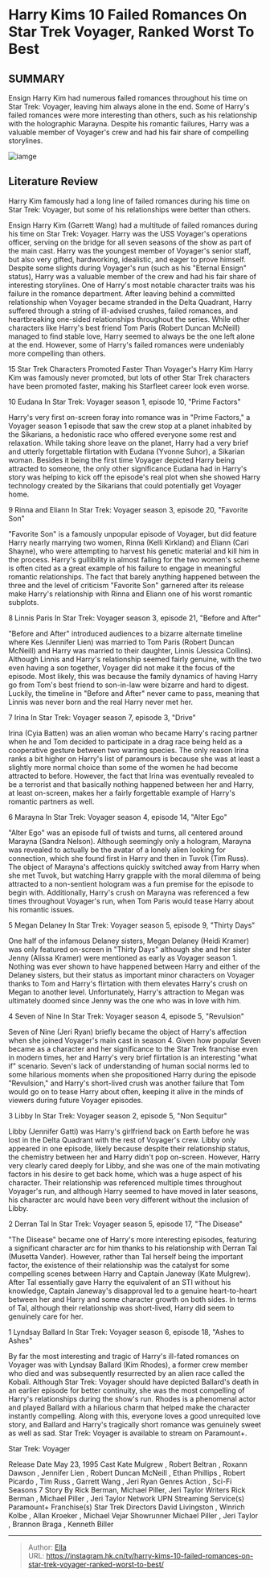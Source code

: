 # Harry Kims 10 Failed Romances On Star Trek Voyager, Ranked Worst To Best


## SUMMARY 


 Ensign Harry Kim had numerous failed romances throughout his time on Star Trek: Voyager, leaving him always alone in the end. 
 Some of Harry&#39;s failed romances were more interesting than others, such as his relationship with the holographic Marayna. 
 Despite his romantic failures, Harry was a valuable member of Voyager&#39;s crew and had his fair share of compelling storylines. 

![iamge](https://static1.srcdn.com/wordpress/wp-content/uploads/2024/01/harrykim_failedromances_startrekvoyager.jpg)

## Literature Review
Harry Kim famously had a long line of failed romances during his time on Star Trek: Voyager, but some of his relationships were better than others.




Ensign Harry Kim (Garrett Wang) had a multitude of failed romances during his time on Star Trek: Voyager. Harry was the USS Voyager&#39;s operations officer, serving on the bridge for all seven seasons of the show as part of the main cast. Harry was the youngest member of Voyager&#39;s senior staff, but also very gifted, hardworking, idealistic, and eager to prove himself. Despite some slights during Voyager&#39;s run (such as his &#34;Eternal Ensign&#34; status), Harry was a valuable member of the crew and had his fair share of interesting storylines.
One of Harry&#39;s most notable character traits was his failure in the romance department. After leaving behind a committed relationship when Voyager became stranded in the Delta Quadrant, Harry suffered through a string of ill-advised crushes, failed romances, and heartbreaking one-sided relationships throughout the series. While other characters like Harry&#39;s best friend Tom Paris (Robert Duncan McNeill) managed to find stable love, Harry seemed to always be the one left alone at the end. However, some of Harry&#39;s failed romances were undeniably more compelling than others.
            
 
 15 Star Trek Characters Promoted Faster Than Voyager&#39;s Harry Kim 
Harry Kim was famously never promoted, but lots of other Star Trek characters have been promoted faster, making his Starfleet career look even worse.













 








 10  Eudana 
In Star Trek: Voyager season 1, episode 10, &#34;Prime Factors&#34;
        

Harry&#39;s very first on-screen foray into romance was in &#34;Prime Factors,&#34; a Voyager season 1 episode that saw the crew stop at a planet inhabited by the Sikarians, a hedonistic race who offered everyone some rest and relaxation. While taking shore leave on the planet, Harry had a very brief and utterly forgettable flirtation with Eudana (Yvonne Suhor), a Sikarian woman. Besides it being the first time Voyager depicted Harry being attracted to someone, the only other significance Eudana had in Harry&#39;s story was helping to kick off the episode&#39;s real plot when she showed Harry technology created by the Sikarians that could potentially get Voyager home.





 9  Rinna and Eliann 
In Star Trek: Voyager season 3, episode 20, &#34;Favorite Son&#34;
        

&#34;Favorite Son&#34; is a famously unpopular episode of Voyager, but did feature Harry nearly marrying two women, Rinna (Kelli Kirkland) and Eliann (Cari Shayne), who were attempting to harvest his genetic material and kill him in the process. Harry&#39;s gullibility in almost falling for the two women&#39;s scheme is often cited as a great example of his failure to engage in meaningful romantic relationships. The fact that barely anything happened between the three and the level of criticism &#34;Favorite Son&#34; garnered after its release make Harry&#39;s relationship with Rinna and Eliann one of his worst romantic subplots.





 8  Linnis Paris 
In Star Trek: Voyager season 3, episode 21, &#34;Before and After&#34;
        

&#34;Before and After&#34; introduced audiences to a bizarre alternate timeline where Kes (Jennifer Lien) was married to Tom Paris (Robert Duncan McNeill) and Harry was married to their daughter, Linnis (Jessica Collins). Although Linnis and Harry&#39;s relationship seemed fairly genuine, with the two even having a son together, Voyager did not make it the focus of the episode. Most likely, this was because the family dynamics of having Harry go from Tom&#39;s best friend to son-in-law were bizarre and hard to digest. Luckily, the timeline in &#34;Before and After&#34; never came to pass, meaning that Linnis was never born and the real Harry never met her.





 7  Irina 
In Star Trek: Voyager season 7, episode 3, &#34;Drive&#34;
        

Irina (Cyia Batten) was an alien woman who became Harry&#39;s racing partner when he and Tom decided to participate in a drag race being held as a cooperative gesture between two warring species. The only reason Irina ranks a bit higher on Harry&#39;s list of paramours is because she was at least a slightly more normal choice than some of the women he had become attracted to before. However, the fact that Irina was eventually revealed to be a terrorist and that basically nothing happened between her and Harry, at least on-screen, makes her a fairly forgettable example of Harry&#39;s romantic partners as well.





 6  Marayna 
In Star Trek: Voyager season 4, episode 14, &#34;Alter Ego&#34;


 







&#34;Alter Ego&#34; was an episode full of twists and turns, all centered around Marayna (Sandra Nelson). Although seemingly only a hologram, Marayna was revealed to actually be the avatar of a lonely alien looking for connection, which she found first in Harry and then in Tuvok (Tim Russ). The object of Marayna&#39;s affections quickly switched away from Harry when she met Tuvok, but watching Harry grapple with the moral dilemma of being attracted to a non-sentient hologram was a fun premise for the episode to begin with. Additionally, Harry&#39;s crush on Marayna was referenced a few times throughout Voyager&#39;s run, when Tom Paris would tease Harry about his romantic issues.





 5  Megan Delaney 
In Star Trek: Voyager season 5, episode 9, &#34;Thirty Days&#34;
        

One half of the infamous Delaney sisters, Megan Delaney (Heidi Kramer) was only featured on-screen in &#34;Thirty Days&#34; although she and her sister Jenny (Alissa Kramer) were mentioned as early as Voyager season 1. Nothing was ever shown to have happened between Harry and either of the Delaney sisters, but their status as important minor characters on Voyager thanks to Tom and Harry&#39;s flirtation with them elevates Harry&#39;s crush on Megan to another level. Unfortunately, Harry&#39;s attraction to Megan was ultimately doomed since Jenny was the one who was in love with him.





 4  Seven of Nine 
In Star Trek: Voyager season 4, episode 5, &#34;Revulsion&#34;


 







Seven of Nine (Jeri Ryan) briefly became the object of Harry&#39;s affection when she joined Voyager&#39;s main cast in season 4. Given how popular Seven became as a character and her significance to the Star Trek franchise even in modern times, her and Harry&#39;s very brief flirtation is an interesting &#34;what if&#34; scenario. Seven&#39;s lack of understanding of human social norms led to some hilarious moments when she propositioned Harry during the episode &#34;Revulsion,&#34; and Harry&#39;s short-lived crush was another failure that Tom would go on to tease Harry about often, keeping it alive in the minds of viewers during future Voyager episodes.





 3  Libby 
In Star Trek: Voyager season 2, episode 5, &#34;Non Sequitur&#34;
        

Libby (Jennifer Gatti) was Harry&#39;s girlfriend back on Earth before he was lost in the Delta Quadrant with the rest of Voyager&#39;s crew. Libby only appeared in one episode, likely because despite their relationship status, the chemistry between her and Harry didn&#39;t pop on-screen. However, Harry very clearly cared deeply for Libby, and she was one of the main motivating factors in his desire to get back home, which was a huge aspect of his character. Their relationship was referenced multiple times throughout Voyager&#39;s run, and although Harry seemed to have moved in later seasons, his character arc would have been very different without the inclusion of Libby.





 2  Derran Tal 
In Star Trek: Voyager season 5, episode 17, &#34;The Disease&#34;
        

&#34;The Disease&#34; became one of Harry&#39;s more interesting episodes, featuring a significant character arc for him thanks to his relationship with Derran Tal (Musetta Vander). However, rather than Tal herself being the important factor, the existence of their relationship was the catalyst for some compelling scenes between Harry and Captain Janeway (Kate Mulgrew). After Tal essentially gave Harry the equivalent of an STI without his knowledge, Captain Janeway&#39;s disapproval led to a genuine heart-to-heart between her and Harry and some character growth on both sides. In terms of Tal, although their relationship was short-lived, Harry did seem to genuinely care for her.





 1  Lyndsay Ballard 
In Star Trek: Voyager season 6, episode 18, &#34;Ashes to Ashes&#34;


 







By far the most interesting and tragic of Harry&#39;s ill-fated romances on Voyager was with Lyndsay Ballard (Kim Rhodes), a former crew member who died and was subsequently resurrected by an alien race called the Kobali. Although Star Trek: Voyager should have depicted Ballard&#39;s death in an earlier episode for better continuity, she was the most compelling of Harry&#39;s relationships during the show&#39;s run. Rhodes is a phenomenal actor and played Ballard with a hilarious charm that helped make the character instantly compelling. Along with this, everyone loves a good unrequited love story, and Ballard and Harry&#39;s tragically short romance was genuinely sweet as well as sad.
Star Trek: Voyager is available to stream on Paramount&#43;. 

        


 Star Trek: Voyager 

 Release Date   May 23, 1995    Cast   Kate Mulgrew , Robert Beltran , Roxann Dawson , Jennifer Lien , Robert Duncan McNeill , Ethan Phillips , Robert Picardo , Tim Russ , Garrett Wang , Jeri Ryan    Genres   Action ,  Sci-Fi    Seasons   7    Story By   Rick Berman, Michael Piller, Jeri Taylor    Writers   Rick Berman , Michael Piller , Jeri Taylor    Network   UPN    Streaming Service(s)   Paramount&#43;    Franchise(s)   Star Trek    Directors   David Livingston , Winrich Kolbe , Allan Kroeker , Michael Vejar    Showrunner   Michael Piller , Jeri Taylor , Brannon Braga , Kenneth Biller    





---

> Author: [Ella](https://instagram.hk.cn/)  
> URL: https://instagram.hk.cn/tv/harry-kims-10-failed-romances-on-star-trek-voyager-ranked-worst-to-best/  

